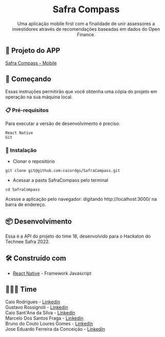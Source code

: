 <h1 align="center">
    Safra Compass
</h1>
<p align="center"> Uma aplicação mobile first com a finalidade de unir assessores a investidores através de recomendações baseadas em dados do Open Finance. </p>



## 📱 Projeto do APP

<a href="https://github.com/caiordgs/Safra4Life">Safra Compass - Mobile</a>

## 🚀 Começando

Essas instruções permitirão que você obtenha uma cópia do projeto em operação na sua máquina local.

### 📋 Pré-requisitos

Para executar a versão de desenvolvimento é preciso:

```
React Native
Git
```
### 🔧 Instalação

- Clonar o repositório
```
git clone git@github.com:caiordgs/SafraCompass.git
```
- Acessar a pasta SafraCompass pelo terminal
```
cd SafraCompass 
```
Acesse a aplicação pelo navegador: digitando http://localhost:3000/ na barra de endereço.

## 📦 Desenvolvimento

Essa é a API do projeto do time 18, desenvolvido para o Hackaton do Technee Safra 2022.

## 🛠️ Construído com

* [React Native](https://reactnative.dev/) - Framework Javascript

## 🧑‍🤝‍🧑 Time

Caio Rodrigues - <a href="https://www.linkedin.com/in/caiordgs">Linkedin</a></br>
Gustavo Rossignoli - <a href="https://www.linkedin.com/in/gustavo-rossignoli-02b85035/">Linkedin</a></br>
Caio Sant'Ana da Silva - <a href="https://www.linkedin.com/in/caiosant/">Linkedin</a></br>
Marcelo Dos Santos Fraga - <a href="https://www.linkedin.com/in/marcelo-fraga-4ba69023/">Linkedin</a></br>
Bruno do Couto Loures Gomes - <a href="https://www.linkedin.com/in/bruno-loures-963724107/">Linkedin</a></br>
Jose Eduardo Ferreira da Conceição - <a href="https://www.linkedin.com/in/j-eduardo-ferreira-060179192/">Linkedin</a></br>

